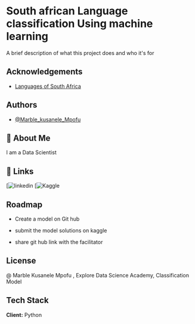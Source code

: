 
# South african Language classification Using machine learning

A brief description of what this project does and who it's for


## Acknowledgements

 - [Languages of South Africa](https://en.wikipedia.org/wiki/Languages_of_South_Africa)


## Authors

- [@Marble_kusanele_Mpofu](https://github.com/kusanele)

## 🚀 About Me
I am a Data Scientist


## 🔗 Links

[![linkedin](https://www.linkedin.com/in/marble-kusanele-mpofu)
[![Kaggle](https://www.kaggle.com/wsc43bso)
## Roadmap

- Create a model on Git hub

- submit the model solutions on kaggle

- share git hub link with the facilitator


## License

@ Marble Kusanele Mpofu , Explore Data Science Academy, Classification Model


## Tech Stack

**Client:**  Python


